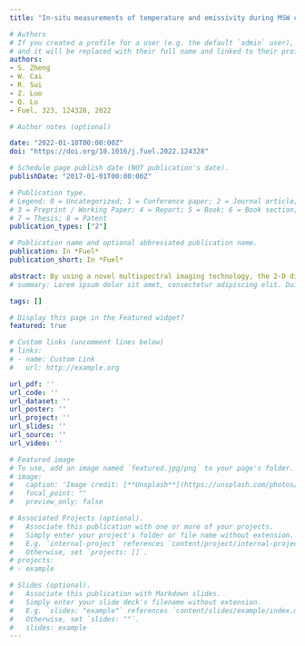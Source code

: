 ```yaml
---
title: "In-situ measurements of temperature and emissivity during MSW combustion using spectral analysis and multispectral imaging processing"

# Authors
# If you created a profile for a user (e.g. the default `admin` user), write the username (folder name) here 
# and it will be replaced with their full name and linked to their profile.
authors:
- S. Zheng
- W. Cai
- R. Sui
- Z. Luo
- Q. Lu
- Fuel, 323, 124328, 2022

# Author notes (optional)

date: "2022-01-10T00:00:00Z"
doi: "https://doi.org/10.1016/j.fuel.2022.124328"

# Schedule page publish date (NOT publication's date).
publishDate: "2017-01-01T00:00:00Z"

# Publication type.
# Legend: 0 = Uncategorized; 1 = Conference paper; 2 = Journal article;
# 3 = Preprint / Working Paper; 4 = Report; 5 = Book; 6 = Book section;
# 7 = Thesis; 8 = Patent
publication_types: ["2"]

# Publication name and optional abbreviated publication name.
publication: In *Fuel*
publication_short: In *Fuel*

abstract: By using a novel multispectral imaging technology, the 2-D distributions of flame temperature and emissivity were measured in a 16 MW incinerator to co-fire municipal solid waste (MSW) and municipal sludge. A way to establish the relationship between the multispectral flame images and the temperature was proposed by combing the Newton iteration method and Hottel emissivity model. The results showed that the measured temperatures at different locations varied by 31.25% with a fixed steam evaporation rate, and 11.76% with different steam evaporation rates at a given port. The temperatures and emissivities decreased at upper locations due to the lower local soot particle concentration and the change of the measured flame temperatures with load were correlated with the MSW caloric values. Flame temperatures near the left wall were higher than those near the right wall. This deviation was caused by the high moisture content of municipal sludge that inhibited combustion. The emissivities of flame near the right wall were lower than those near the left wall due to the low fixed carbon in municipal sludge. The normalized flame emissivities between the left and the right walls indicated that obvious differences existed in the radiative characteristics of soot, which confirmed the uneven mixing of MSW and municipal sludge. Besides, a spectrometer system was used to measure the release of alkali metal elements including Na, K during the incineration process. The characteristic spectra showed that the alkali metal radiative intensity was related to the moisture content in the wastes. Overall, these results justified that the multi-wavelength thermometry was feasible for monitoring combustion in the MSW incinerator.
# summary: Lorem ipsum dolor sit amet, consectetur adipiscing elit. Duis posuere tellus ac convallis placerat. Proin tincidunt magna sed ex sollicitudin condimentum.

tags: []

# Display this page in the Featured widget?
featured: true

# Custom links (uncomment lines below)
# links:
# - name: Custom Link
#   url: http://example.org

url_pdf: ''
url_code: ''
url_dataset: ''
url_poster: ''
url_project: ''
url_slides: ''
url_source: ''
url_video: ''

# Featured image
# To use, add an image named `featured.jpg/png` to your page's folder. 
# image:
#   caption: 'Image credit: [**Unsplash**](https://unsplash.com/photos/pLCdAaMFLTE)'
#   focal_point: ""
#   preview_only: false

# Associated Projects (optional).
#   Associate this publication with one or more of your projects.
#   Simply enter your project's folder or file name without extension.
#   E.g. `internal-project` references `content/project/internal-project/index.md`.
#   Otherwise, set `projects: []`.
# projects:
# - example

# Slides (optional).
#   Associate this publication with Markdown slides.
#   Simply enter your slide deck's filename without extension.
#   E.g. `slides: "example"` references `content/slides/example/index.md`.
#   Otherwise, set `slides: ""`.
#   slides: example
---
```


